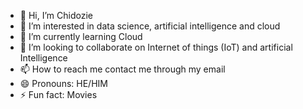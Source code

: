 - 👋 Hi, I’m Chidozie
- 👀 I’m interested in data science, artificial intelligence and cloud
- 🌱 I’m currently learning Cloud
- 💞️ I’m looking to collaborate on Internet of things (IoT) and artificial Intelligence
- 📫 How to reach me contact me through my email
- 😄 Pronouns: HE/HIM
- ⚡ Fun fact: Movies

<!---
chido10/chido10 is a ✨ special ✨ repository because its `README.md` (this file) appears on your GitHub profile.
You can click the Preview link to take a look at your changes.
--->
